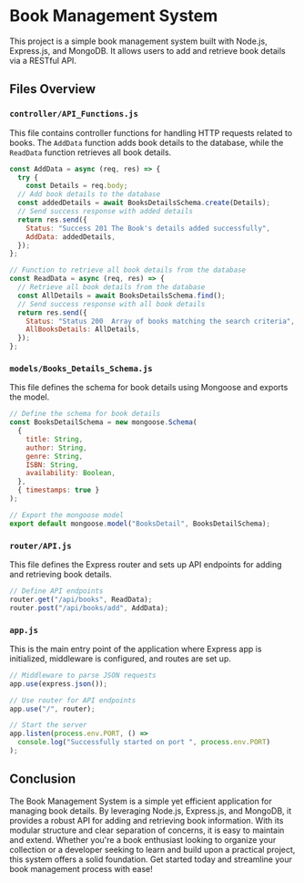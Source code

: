 # Book Management System

This project is a simple book management system built with Node.js, Express.js, and MongoDB. It allows users to add and retrieve book details via a RESTful API.

## Files Overview

### `controller/API_Functions.js`

This file contains controller functions for handling HTTP requests related to books. The `AddData` function adds book details to the database, while the `ReadData` function retrieves all book details.

```javascript
const AddData = async (req, res) => {
  try {
    const Details = req.body;
  // Add book details to the database
  const addedDetails = await BooksDetailsSchema.create(Details);
  // Send success response with added details
  return res.send({
    Status: "Success 201 The Book's details added successfully",
    AddData: addedDetails,
  });
};

// Function to retrieve all book details from the database
const ReadData = async (req, res) => {
  // Retrieve all book details from the database
  const AllDetails = await BooksDetailsSchema.find();
  // Send success response with all book details
  return res.send({
    Status: "Status 200  Array of books matching the search criteria",
    AllBooksDetails: AllDetails,
  });
};
```

### `models/Books_Details_Schema.js`

This file defines the schema for book details using Mongoose and exports the model.

```javascript
// Define the schema for book details
const BooksDetailSchema = new mongoose.Schema(
  {
    title: String,
    author: String,
    genre: String,
    ISBN: String,
    availability: Boolean,
  },
  { timestamps: true }
);

// Export the mongoose model
export default mongoose.model("BooksDetail", BooksDetailSchema);
```

### `router/API.js`

This file defines the Express router and sets up API endpoints for adding and retrieving book details.

```javascript
// Define API endpoints
router.get("/api/books", ReadData);
router.post("/api/books/add", AddData);
```

### `app.js`

This is the main entry point of the application where Express app is initialized, middleware is configured, and routes are set up.

```javascript
// Middleware to parse JSON requests
app.use(express.json());

// Use router for API endpoints
app.use("/", router);

// Start the server
app.listen(process.env.PORT, () =>
  console.log("Successfully started on port ", process.env.PORT)
);
```
## Conclusion

The Book Management System is a simple yet efficient application for managing book details. By leveraging Node.js, Express.js, and MongoDB, it provides a robust API for adding and retrieving book information. With its modular structure and clear separation of concerns, it is easy to maintain and extend. Whether you're a book enthusiast looking to organize your collection or a developer seeking to learn and build upon a practical project, this system offers a solid foundation. Get started today and streamline your book management process with ease!